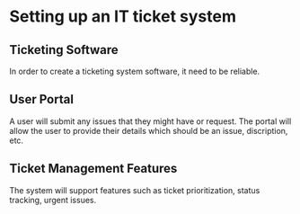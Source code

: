 # Setting up an IT ticket system

## Ticketing Software

In order to create a ticketing system software, it need to be reliable. 

## User Portal

A user will submit any issues that they might have or request. The portal will allow the user to provide their details which should be an issue, discription, etc. 

## Ticket Management Features

The system will support features such as ticket prioritization, status tracking, urgent issues.

##



